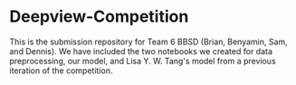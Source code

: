 # Deepview-Competition

This is the submission repository for Team 6 BBSD (Brian, Benyamin, Sam, and Dennis). We have included the two notebooks we created for data preprocessing, our model, and Lisa Y. W. Tang's model from a previous iteration of the competition.
